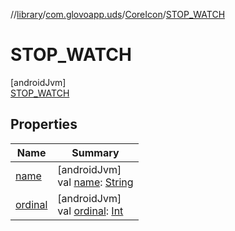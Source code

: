 //[library](../../../../index.md)/[com.glovoapp.uds](../../index.md)/[CoreIcon](../index.md)/[STOP_WATCH](index.md)

# STOP_WATCH

[androidJvm]\
[STOP_WATCH](index.md)

## Properties

| Name | Summary |
|---|---|
| [name](../../-tag-style/-promotion-secondary/index.md#-372974862%2FProperties%2F1585125336) | [androidJvm]<br>val [name](../../-tag-style/-promotion-secondary/index.md#-372974862%2FProperties%2F1585125336): [String](https://kotlinlang.org/api/latest/jvm/stdlib/kotlin/-string/index.html) |
| [ordinal](../../-tag-style/-promotion-secondary/index.md#-739389684%2FProperties%2F1585125336) | [androidJvm]<br>val [ordinal](../../-tag-style/-promotion-secondary/index.md#-739389684%2FProperties%2F1585125336): [Int](https://kotlinlang.org/api/latest/jvm/stdlib/kotlin/-int/index.html) |
